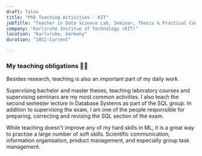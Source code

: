 ```yaml
---
draft: false
title: "PhD Teaching Activities - KIT"
jobTitle: "Teacher in Data Science Lab, Seminar, Thesis & Practical Courses"
company: "Karlsruhe Institue of Technology (KIT)"
location: "Karlsruhe, Germany"
duration: "2022-Current"

---
```

### My teaching obligations 👨‍🏫

Besides research, teaching is also an important part of my daily work. 

Supervising bachelor and master theses, teaching laboratory courses and supervising seminars are my most common activities. I also teach the second semester lecture in Database Systems as part of the SQL group. In addition to supervising the exam, I am one of the people responsible for preparing, correcting and revising the SQL section of the exam. 

While teaching doesn't improve any of my hard skills in ML, it is a great way to practise a large number of soft skills. Scientific communication, information organisation, product management, and especially group task management.